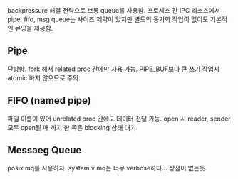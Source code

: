 


backpressure 해결 전략으로 보통 queue를 사용함.
프로세스 간 IPC 리소스에서 pipe, fifo, msg queue는 사이즈 제약이 있지만 
별도의 동기화 작업이 없이도 기본적인 큐잉을 제공함.

## Pipe

단방향. fork 해서 related proc 간에만 사용 가능.
PIPE_BUF보다 큰 쓰기 작업시 atomic 하지 않으므로 주의.

## FIFO (named pipe)

파일 이름이 있어 unrelated proc 간에도 데이터 전달 가능.
open 시 reader, sender 모두 open될 때 까지 한 쪽은 blocking 상태 대기


## Messaeg Queue

posix mq를 사용하자.
system v mq는 너무 verbose하다... 장점이 없는듯. 



